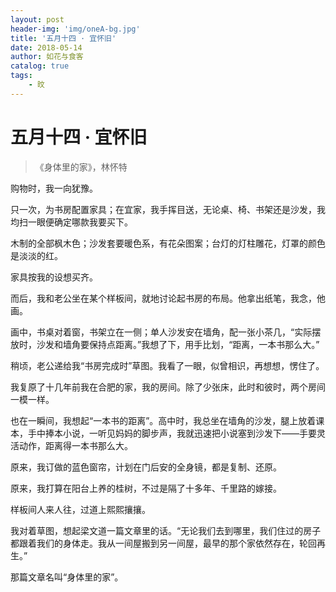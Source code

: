 ```yaml
---
layout: post
header-img: 'img/oneA-bg.jpg'
title: '五月十四 · 宜怀旧'
date: 2018-05-14
author: 如花与食客
catalog: true
tags:
    - 旼
---
```


# 五月十四 · 宜怀旧
> 《身体里的家》，林怀特

购物时，我一向犹豫。

只一次，为书房配置家具；在宜家，我手挥目送，无论桌、椅、书架还是沙发，我均扫一眼便确定哪款我要买下。

木制的全部枫木色；沙发套要暖色系，有花朵图案；台灯的灯柱雕花，灯罩的颜色是淡淡的红。

家具按我的设想买齐。

而后，我和老公坐在某个样板间，就地讨论起书房的布局。他拿出纸笔，我念，他画。

画中，书桌对着窗，书架立在一侧；单人沙发安在墙角，配一张小茶几，“实际摆放时，沙发和墙角要保持点距离。”我想了下，用手比划，“距离，一本书那么大。”

稍顷，老公递给我“书房完成时”草图。我看了一眼，似曾相识，再想想，愣住了。

我复原了十几年前我在合肥的家，我的房间。除了少张床，此时和彼时，两个房间一模一样。

也在一瞬间，我想起“一本书的距离”。高中时，我总坐在墙角的沙发，腿上放着课本，手中捧本小说，一听见妈妈的脚步声，我就迅速把小说塞到沙发下——手要灵活动作，距离得一本书那么大。

原来，我订做的蓝色窗帘，计划在门后安的全身镜，都是复制、还原。

原来，我打算在阳台上养的桂树，不过是隔了十多年、千里路的嫁接。

样板间人来人往，过道上熙熙攘攘。

我对着草图，想起梁文道一篇文章里的话。“无论我们去到哪里，我们住过的房子都跟着我们的身体走。我从一间屋搬到另一间屋，最早的那个家依然存在，轮回再生。”

那篇文章名叫“身体里的家”。